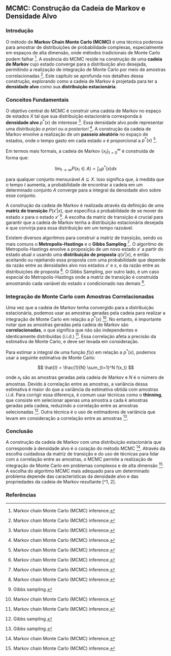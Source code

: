 ## MCMC: Construção da Cadeia de Markov e Densidade Alvo

### Introdução
O método de **Markov Chain Monte Carlo (MCMC)** é uma técnica poderosa para amostrar de distribuições de probabilidade complexas, especialmente em espaços de alta dimensão, onde métodos tradicionais de Monte Carlo podem falhar [^1]. A essência do MCMC reside na construção de uma **cadeia de Markov** cujo estado converge para a distribuição alvo desejada, permitindo a realização de integração de Monte Carlo por meio de amostras correlacionadas [^1]. Este capítulo se aprofunda nos detalhes dessa construção, explorando como a cadeia de Markov é projetada para ter a **densidade alvo** como sua **distribuição estacionária**.

### Conceitos Fundamentais
O objetivo central do MCMC é construir uma cadeia de Markov no espaço de estados $X$ tal que sua distribuição estacionária corresponda à **densidade alvo** $p^*(x)$ de interesse [^1]. Essa densidade alvo pode representar uma distribuição *a priori* ou *a posteriori* [^1]. A construção da cadeia de Markov envolve a realização de um **passeio aleatório** no espaço de estados, onde o tempo gasto em cada estado $x$ é proporcional a $p^*(x)$ [^1].

Em termos mais formais, a cadeia de Markov $\{x_t\}_{t=0}^{\infty}$ é construída de forma que:

$$ \lim_{t \to \infty} P(x_t \in A) = \int_A p^*(x) dx $$

para qualquer conjunto mensurável $A \subseteq X$. Isso significa que, à medida que o tempo $t$ aumenta, a probabilidade de encontrar a cadeia em um determinado conjunto $A$ converge para a integral da densidade alvo sobre esse conjunto.

A construção da cadeia de Markov é realizada através da definição de uma **matriz de transição** $P(x'|x)$, que especifica a probabilidade de se mover do estado $x$ para o estado $x'$ [^1]. A escolha da matriz de transição é crucial para garantir que a cadeia de Markov tenha a distribuição estacionária desejada e que convirja para essa distribuição em um tempo razoável.

Existem diversos algoritmos para construir a matriz de transição, sendo os mais comuns o **Metropolis-Hastings** e o **Gibbs Sampling** [^1]. O algoritmo de Metropolis-Hastings envolve a proposição de um novo estado $x'$ a partir do estado atual $x$ usando uma **distribuição de proposta** $q(x'|x)$, e então aceitando ou rejeitando essa proposta com uma probabilidade que depende da razão entre as densidades alvo nos estados $x'$ e $x$, e da razão entre as distribuições de proposta [^1]. O Gibbs Sampling, por outro lado, é um caso especial do Metropolis-Hastings onde a matriz de transição é construída amostrando cada variável do estado $x$ condicionado nas demais [^2].

### Integração de Monte Carlo com Amostras Correlacionadas
Uma vez que a cadeia de Markov tenha convergido para a distribuição estacionária, podemos usar as amostras geradas pela cadeia para realizar a integração de Monte Carlo em relação a $p^*(x)$ [^1]. No entanto, é importante notar que as amostras geradas pela cadeia de Markov são **correlacionadas**, o que significa que não são independentes e identicamente distribuídas (i.i.d.) [^1]. Essa correlação afeta a precisão da estimativa de Monte Carlo, e deve ser levada em consideração.

Para estimar a integral de uma função $f(x)$ em relação a $p^*(x)$, podemos usar a seguinte estimativa de Monte Carlo:

$$ \hat{I} = \frac{1}{N} \sum_{t=1}^N f(x_t) $$

onde $x_t$ são as amostras geradas pela cadeia de Markov e $N$ é o número de amostras. Devido à correlação entre as amostras, a variância dessa estimativa é maior do que a variância da estimativa obtida com amostras i.i.d. Para corrigir essa diferença, é comum usar técnicas como o **thinning**, que consiste em selecionar apenas uma amostra a cada $k$ amostras geradas pela cadeia, reduzindo a correlação entre as amostras selecionadas [^2]. Outra técnica é o uso de estimadores de variância que levam em consideração a correlação entre as amostras [^2].

### Conclusão
A construção da cadeia de Markov com uma distribuição estacionária que corresponde à densidade alvo é o coração do método MCMC [^1]. Através da escolha cuidadosa da matriz de transição e do uso de técnicas para lidar com a correlação entre as amostras, o MCMC permite a realização de integração de Monte Carlo em problemas complexos e de alta dimensão [^1]. A escolha do algoritmo MCMC mais adequado para um determinado problema depende das características da densidade alvo e das propriedades da cadeia de Markov resultante [^1, 2].

### Referências
[^1]: Markov chain Monte Carlo (MCMC) inference.
[^2]: Gibbs sampling.
<!-- END -->